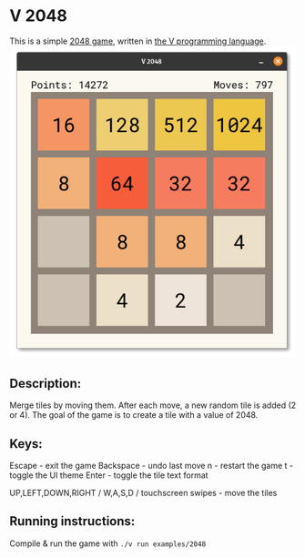 # V 2048

This is a simple [2048 game](https://play2048.co/), written in [the V programming language](https://vlang.io/).
![screenshot](demo.png)

## Description:
Merge tiles by moving them.
After each move, a new random tile is added (2 or 4). 
The goal of the game is to create a tile with a value of 2048.

## Keys:
Escape - exit the game
Backspace - undo last move
n - restart the game
t - toggle the UI theme
Enter - toggle the tile text format

UP,LEFT,DOWN,RIGHT / W,A,S,D / touchscreen swipes - move the tiles

## Running instructions:
Compile & run the game with `./v run examples/2048`

